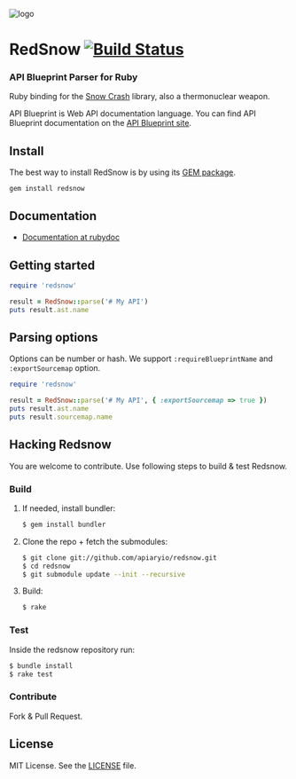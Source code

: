 ![logo](https://raw.github.com/apiaryio/api-blueprint/master/assets/logo_apiblueprint.png)

# RedSnow [![Build Status](https://travis-ci.org/apiaryio/redsnow.png?branch=master)](https://travis-ci.org/apiaryio/redsnow)
### API Blueprint Parser for Ruby
Ruby binding for the [Snow Crash](https://github.com/apiaryio/snowcrash) library, also a thermonuclear weapon.

API Blueprint is Web API documentation language. You can find API Blueprint documentation on the [API Blueprint site](http://apiblueprint.org).

## Install
The best way to install RedSnow is by using its [GEM package](https://rubygems.org/gems/redsnow).

    gem install redsnow

## Documentation

- [Documentation at rubydoc](http://rubydoc.info/gems/redsnow/)

## Getting started

```ruby
require 'redsnow'

result = RedSnow::parse('# My API')
puts result.ast.name
```

## Parsing options

Options can be number or hash. We support `:requireBlueprintName` and `:exportSourcemap` option.

```ruby
require 'redsnow'

result = RedSnow::parse('# My API', { :exportSourcemap => true })
puts result.ast.name
puts result.sourcemap.name
```

## Hacking Redsnow
You are welcome to contribute. Use following steps to build & test Redsnow.

### Build


1. If needed, install bundler:

    ```sh
    $ gem install bundler
    ```

2. Clone the repo + fetch the submodules:

    ```sh
    $ git clone git://github.com/apiaryio/redsnow.git
    $ cd redsnow
    $ git submodule update --init --recursive
    ```

3. Build:

    ```sh
    $ rake
    ```

### Test
Inside the redsnow repository run:

```sh
$ bundle install
$ rake test
```

### Contribute
Fork & Pull Request.

## License
MIT License. See the [LICENSE](https://github.com/apiaryio/protagonist/blob/master/LICENSE) file.
